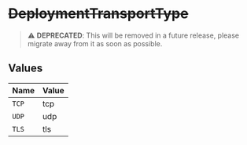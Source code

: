 # ~~DeploymentTransportType~~

> :warning: **DEPRECATED**: This will be removed in a future release, please migrate away from it as soon as possible.


## Values

| Name  | Value |
| ----- | ----- |
| `TCP` | tcp   |
| `UDP` | udp   |
| `TLS` | tls   |